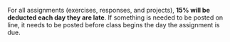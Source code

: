 For all assignments (exercises, responses, and projects), **15% will be deducted each day they are late**. If something is needed to be posted on line, it needs to be posted before class begins the day the assignment is due.
